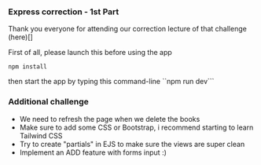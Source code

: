 

### Express correction - 1st Part


Thank you everyone for attending our correction lecture of that challenge (here)[]


First of all, please launch this before using the app

```code
npm install
```

then start the app by typing this command-line ``npm run dev```


### Additional challenge

- We need to refresh the page when we delete the books
- Make sure to add some CSS or Bootstrap, i recommend starting to learn Tailwind CSS
- Try to create "partials" in EJS to make sure the views are super clean
- Implement an ADD feature with forms input :)


